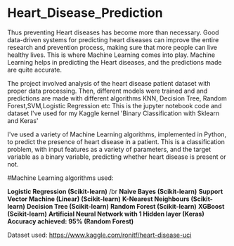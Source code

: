 # Heart_Disease_Prediction
Thus preventing Heart diseases has become more than necessary. Good data-driven systems for predicting heart diseases can improve the entire research and prevention process, making sure that more people can live healthy lives. This is where Machine Learning comes into play. Machine Learning helps in predicting the Heart diseases, and the predictions made are quite accurate.

The project involved analysis of the heart disease patient dataset with proper data processing. Then, different models were trained and and predictions are made with different algorithms KNN, Decision Tree, Random Forest,SVM,Logistic Regression etc This is the jupyter notebook code and dataset I've used for my Kaggle kernel 'Binary Classification with Sklearn and Keras'

I've used a variety of Machine Learning algorithms, implemented in Python, to predict the presence of heart disease in a patient. This is a classification problem, with input features as a variety of parameters, and the target variable as a binary variable, predicting whether heart disease is present or not.

#Machine Learning algorithms used:

**Logistic Regression (Scikit-learn)**
/br
**Naive Bayes (Scikit-learn)**
**Support Vector Machine (Linear) (Scikit-learn)**
**K-Nearest Neighbours (Scikit-learn)**
**Decision Tree (Scikit-learn)**
**Random Forest (Scikit-learn)**
**XGBoost (Scikit-learn)**
**Artificial Neural Network with 1 Hidden layer (Keras)**
**Accuracy achieved: 95% (Random Forest)**

Dataset used: https://www.kaggle.com/ronitf/heart-disease-uci
